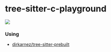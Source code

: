 tree-sitter-c-playground
========================
![](https://github.com/dirkarnez/tree-sitter-c-playground/actions/workflows/build.yml/badge.svg)

### Using
- [dirkarnez/tree-sitter-prebuilt](https://github.com/dirkarnez/tree-sitter-prebuilt)
